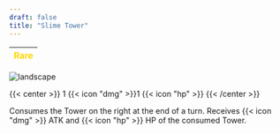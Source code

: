 ```yaml
---
draft: false
title: "Slime Tower"
---
```

| <span style="color:Gold"> Rare </span> |
|--------|

![landscape](/images/towers/towerS_21.png)

{{< center >}}
1 {{< icon "dmg" >}}1 {{< icon "hp" >}}
{{< /center >}}

Consumes the Tower on the right at the end of a turn.
Receives {{< icon "dmg" >}} ATK and {{< icon "hp" >}} HP of the consumed Tower.